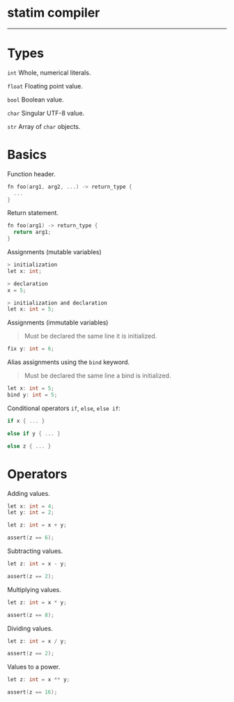 # statim compiler
***

# Types

`int` Whole, numerical literals.

`float` Floating point value.

`bool` Boolean value.

`char` Singular UTF-8 value.

`str` Array of `char` objects.

# Basics

Function header.
```c
fn foo(arg1, arg2, ...) -> return_type {
  ...
}
```

Return statement.
```c
fn foo(arg1) -> return_type {
  return arg1;
}
```

Assignments (mutable variables)
```c
> initialization
let x: int;

> declaration
x = 5;

> initialization and declaration
let x: int = 5;
```

Assignments (immutable variables)
> Must be declared the same line it is initialized.
```c
fix y: int = 6;
```

Alias assignments using the `bind` keyword. 
> Must be declared the same line a bind is initialized.
```C
let x: int = 5;
bind y: int = 5;
```

Conditional operators `if`, `else`, `else if`:
```c
if x { ... }

else if y { ... }

else z { ... }
```

# Operators

Adding values.
```c
let x: int = 4;
let y: int = 2;

let z: int = x + y;

assert(z == 6);
```

Subtracting values.
```c
let z: int = x - y;

assert(z == 2);
```

Multiplying values.
```c
let z: int = x * y;

assert(z == 8);
```

Dividing values.
```c
let z: int = x / y;

assert(z == 2);
```

Values to a power.
```c
let z: int = x ** y;

assert(z == 16);
```
